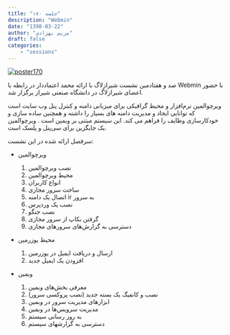 ```yaml
---
title: "جلسه ۱۷۰"
description: "Webmin"
date: "1398-03-22"
author: "مریم بهزادی"
draft: false
categories:
    - "sessions"
---
```

[![poster170](../../img/posters/poster170.jpg)](../../img/poster170.jpg)

صد و هفتادمین نشست شیرازلاگ با ارائه محمد اعتماددار در رابطه با Webmin با حضور اعضای شیرازلاگ در دانشگاه صنعتی شیراز برگزار شد.

ویرچوالمین نرم‌افزار و محیط گرافیکی برای میزبانی دامنه و کنترل پنل وب سایت است که توانایی ایجاد و مدیریت دامنه های بسیار را داشته و همچنین ساده سازی و خودکارسازی وظایف را فراهم می کند. این سیستم مبتنی بر وبمین است . ویرچوالمین یک جایگزین برای سی‌پنل و پلسک است. 

سرفصل ارائه شده در این نشست:

* ویرچوالمین
    1. نصب ویرچوالمین
    2. محیط ویرچوالمین
    3. انواع کاربران
    4. ساخت سرور  مجازی
    5. اتصال یک دامنه ir به سرور
    6. نصب یک وردپرس
    7. نصب جنگو
    8. گرفتن بکاپ از سرور مجازی
    9. دسترسی به گزارش‌های سرورهای مجازی

* محیط یوزرمین
    1. ارسال و دریافت ایمیل در یوزرمین
    2. افزودن یک ایمیل جدید

* وبمین
    1. معرفی بخش‌های وبمین
    2. نصب و کانفیگ یک بسته جدید (نصب پروکسی سرور)
    3. ابزارهای مدیریت سرور در وبمین
    4. مدیریت سرویس‌ها در وبمین
    5. به روز رسانی سیستم
    6. دسترسی به گزارشهای سیستم
